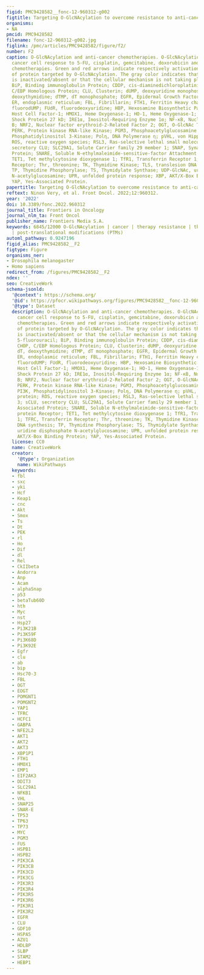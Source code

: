```yaml
---
figid: PMC9428582__fonc-12-960312-g002
figtitle: Targeting O-GlcNAcylation to overcome resistance to anti-cancer therapies
organisms:
- NA
pmcid: PMC9428582
filename: fonc-12-960312-g002.jpg
figlink: /pmc/articles/PMC9428582/figure/f2/
number: F2
caption: O-GlcNAcylation and anti-cancer chemotherapies. O-GlcNAcylation modulates
  cancer cell response to 5-FU, cisplatin, gemcitabine, doxorubicin and erastin/RSL3
  chemotherapies. Green and red arrows indicate respectively activation and inhibition
  of protein targeted by O-GlcNAcylation. The gray color indicates that the protein
  is inactivated/absent or that the cellular mechanism is not taking place.5-FU, 5-fluorouracil;
  BiP, Binding immunoglobulin Protein; CDDP, cis-diaminedichloroplatinium(II); CHOP,
  C/EBP Homologous Protein; CLU, Clusterin; dUMP, deoxyuridine monophosphate; dT,
  deoxythymidine; dTMP, dT monophosphate; EGFR, Epidermal Growth Factor Receptor;
  ER, endoplasmic reticulum; FBL, Fibrillarin; FTH1, Ferritin Heavy chain 1; FdUMP,
  fluorodUMP; FUdR, fluorodeoxyuridine; HBP, Hexosamine Biosynthetic Pathway; HCF-1,
  Host Cell Factor-1; HMOX1, Heme Oxygenase-1; HO-1, Heme Oxygenase-1; HSP27, Heat
  Shock Protein 27 kD; IRE1α, Inositol-Requiring Enzyme 1α; NF-κB, Nuclear Factor-Kappa
  B; NRF2, Nuclear factor erythroid-2-Related Factor 2; OGT, O-GlcNAc Transferase;
  PERK, Protein kinase RNA-like Kinase; PGM3, Phosphoacetylglucosamine Mutase 3; PI3K,
  Phosphatidylinositol 3-Kinase; Polη, DNA Polymerase η; pVHL, von Hippel-Lindau protein;
  ROS, reactive oxygen species; RSL3, Ras-selective lethal small molecule 3; sCLU,
  secretory CLU; SLC29A1, Solute Carrier family 29 member 1; SNAP, Synaptosomal Associated
  Protein; SNARE, Soluble N-ethylmaleimide-sensitive-factor Attachment protein Receptor;
  TET1, Tet methylcytosine dioxygenase 1; TfR1, Transferrin Receptor 1; TFRC, Transferrin
  Receptor; Thr, threonine; TK, Thymidine Kinase; TLS, translesion DNA synthesis;
  TP, Thymidine Phosphorylase; TS, Thymidylate Synthase; UDP-GlcNAc, uridine disphosphate
  N-acetylglucosamine; UPR, unfolded protein response; XBP, AKT/X-Box Binding Protein;
  YAP, Yes-Associated Protein.
papertitle: Targeting O-GlcNAcylation to overcome resistance to anti-cancer therapies.
reftext: Ninon Very, et al. Front Oncol. 2022;12:960312.
year: '2022'
doi: 10.3389/fonc.2022.960312
journal_title: Frontiers in Oncology
journal_nlm_ta: Front Oncol
publisher_name: Frontiers Media S.A.
keywords: 6845/12000 O-GlcNAcylation | cancer | therapy resistance | therapeutic strategy
  | post-translational modifications (PTMs)
automl_pathway: 0.9247196
figid_alias: PMC9428582__F2
figtype: Figure
organisms_ner:
- Drosophila melanogaster
- Homo sapiens
redirect_from: /figures/PMC9428582__F2
ndex: ''
seo: CreativeWork
schema-jsonld:
  '@context': https://schema.org/
  '@id': https://pfocr.wikipathways.org/figures/PMC9428582__fonc-12-960312-g002.html
  '@type': Dataset
  description: O-GlcNAcylation and anti-cancer chemotherapies. O-GlcNAcylation modulates
    cancer cell response to 5-FU, cisplatin, gemcitabine, doxorubicin and erastin/RSL3
    chemotherapies. Green and red arrows indicate respectively activation and inhibition
    of protein targeted by O-GlcNAcylation. The gray color indicates that the protein
    is inactivated/absent or that the cellular mechanism is not taking place.5-FU,
    5-fluorouracil; BiP, Binding immunoglobulin Protein; CDDP, cis-diaminedichloroplatinium(II);
    CHOP, C/EBP Homologous Protein; CLU, Clusterin; dUMP, deoxyuridine monophosphate;
    dT, deoxythymidine; dTMP, dT monophosphate; EGFR, Epidermal Growth Factor Receptor;
    ER, endoplasmic reticulum; FBL, Fibrillarin; FTH1, Ferritin Heavy chain 1; FdUMP,
    fluorodUMP; FUdR, fluorodeoxyuridine; HBP, Hexosamine Biosynthetic Pathway; HCF-1,
    Host Cell Factor-1; HMOX1, Heme Oxygenase-1; HO-1, Heme Oxygenase-1; HSP27, Heat
    Shock Protein 27 kD; IRE1α, Inositol-Requiring Enzyme 1α; NF-κB, Nuclear Factor-Kappa
    B; NRF2, Nuclear factor erythroid-2-Related Factor 2; OGT, O-GlcNAc Transferase;
    PERK, Protein kinase RNA-like Kinase; PGM3, Phosphoacetylglucosamine Mutase 3;
    PI3K, Phosphatidylinositol 3-Kinase; Polη, DNA Polymerase η; pVHL, von Hippel-Lindau
    protein; ROS, reactive oxygen species; RSL3, Ras-selective lethal small molecule
    3; sCLU, secretory CLU; SLC29A1, Solute Carrier family 29 member 1; SNAP, Synaptosomal
    Associated Protein; SNARE, Soluble N-ethylmaleimide-sensitive-factor Attachment
    protein Receptor; TET1, Tet methylcytosine dioxygenase 1; TfR1, Transferrin Receptor
    1; TFRC, Transferrin Receptor; Thr, threonine; TK, Thymidine Kinase; TLS, translesion
    DNA synthesis; TP, Thymidine Phosphorylase; TS, Thymidylate Synthase; UDP-GlcNAc,
    uridine disphosphate N-acetylglucosamine; UPR, unfolded protein response; XBP,
    AKT/X-Box Binding Protein; YAP, Yes-Associated Protein.
  license: CC0
  name: CreativeWork
  creator:
    '@type': Organization
    name: WikiPathways
  keywords:
  - fbl
  - sxc
  - yki
  - Hcf
  - Keap1
  - cnc
  - Akt
  - Smox
  - Ts
  - Dt
  - PEK
  - rl
  - Ho
  - Dif
  - dl
  - Rel
  - CkIIbeta
  - Andorra
  - Anp
  - Acam
  - alphaSnap
  - p53
  - betaTub60D
  - hth
  - Myc
  - nst
  - Hsp27
  - Pi3K21B
  - Pi3K59F
  - Pi3K68D
  - Pi3K92E
  - Egfr
  - clu
  - ab
  - bip
  - Hsc70-3
  - FBL
  - OGT
  - EOGT
  - POMGNT1
  - POMGNT2
  - YAP1
  - TFRC
  - HCFC1
  - GABPA
  - NFE2L2
  - AKT1
  - AKT2
  - AKT3
  - XBP1P1
  - FTH1
  - HMOX1
  - EMP1
  - EIF2AK3
  - DDIT3
  - SLC29A1
  - NFKB1
  - VHL
  - SNAP25
  - SNAR-E
  - TP53
  - TP63
  - TP73
  - MYC
  - PGM3
  - FUS
  - HSPB1
  - HSPB2
  - PIK3CA
  - PIK3CB
  - PIK3CD
  - PIK3CG
  - PIK3R3
  - PIK3R4
  - PIK3R5
  - PIK3R6
  - PIK3R1
  - PIK3R2
  - EGFR
  - CLU
  - GDF10
  - HSPA5
  - AZU1
  - HDLBP
  - SLBP
  - STAM2
  - HEBP1
---
```

